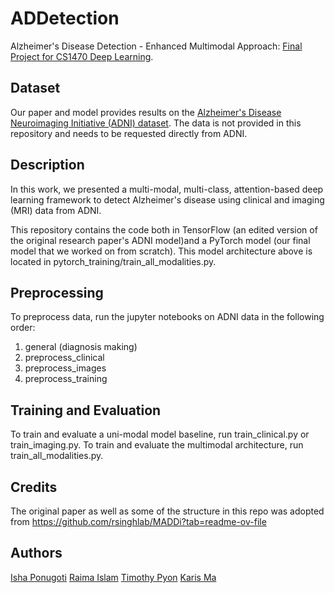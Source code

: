 # ADDetection
Alzheimer's Disease Detection - Enhanced Multimodal Approach: [Final Project for CS1470 Deep Learning](https://devpost.com/software/alzheimer-s-disease-detection-enhanced-multimodal-approach).

## Dataset
Our paper and model provides results on the [Alzheimer's Disease Neuroimaging Initiative (ADNI) dataset](https://adni.loni.usc.edu/). The data is not provided in this repository and needs to be requested directly from ADNI.   

## Description
In this work, we presented a multi-modal, multi-class, attention-based deep learning framework to detect Alzheimer's disease using clinical and imaging (MRI) data from ADNI.

This repository contains the code both in TensorFlow (an edited version of the original research paper's ADNI model)and a PyTorch model (our final model that we worked on from scratch). This model architecture above is located in pytorch_training/train_all_modalities.py. 

## Preprocessing
To preprocess data, run the jupyter notebooks on ADNI data in the following order:
1. general (diagnosis making)
2. preprocess_clinical
3. preprocess_images
4. preprocess_training

## Training and Evaluation
To train and evaluate a uni-modal model baseline, run train_clinical.py or train_imaging.py.
To train and evaluate the multimodal architecture, run train_all_modalities.py.

## Credits
The original paper as well as some of the structure in this repo was adopted from https://github.com/rsinghlab/MADDi?tab=readme-ov-file

## Authors
[Isha Ponugoti](https://github.com/iponugoti)
[Raima Islam](https://github.com/raimaaislam)
[Timothy Pyon](https://github.com/timothypyon)
[Karis Ma](https://github.com/karismajn)
